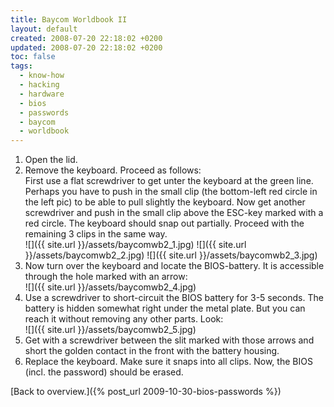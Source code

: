 ```yaml
---
title: Baycom Worldbook II
layout: default
created: 2008-07-20 22:18:02 +0200
updated: 2008-07-20 22:18:02 +0200
toc: false
tags:
  - know-how
  - hacking
  - hardware
  - bios
  - passwords
  - baycom
  - worldbook
---
```

1. Open the lid.
1. Remove the keyboard. Proceed as follows:  
   First use a flat screwdriver to get unter the keyboard at the green line. Perhaps you have to push in the small clip
   (the bottom-left red circle in the left pic) to be able to pull slightly the keyboard. Now get another screwdriver
   and push in the small clip above the ESC-key marked with a red circle. The keyboard should snap out partially.
   Proceed with the remaining 3 clips in the same way.  
   ![]({{ site.url }}/assets/baycomwb2_1.jpg) ![]({{ site.url }}/assets/baycomwb2_2.jpg) ![]({{ site.url }}/assets/baycomwb2_3.jpg)
1. Now turn over the keyboard and locate the BIOS-battery. It is accessible through the hole marked with an arrow:  
   ![]({{ site.url }}/assets/baycomwb2_4.jpg)
1. Use a screwdriver to short-circuit the BIOS battery for 3-5 seconds. The battery is hidden somewhat right under the
   metal plate. But you can reach it without removing any other parts. Look:  
   ![]({{ site.url }}/assets/baycomwb2_5.jpg)
1. Get with a screwdriver between the slit marked with those arrows and short the golden contact in the front with the
   battery housing.
1. Replace the keyboard. Make sure it snaps into all clips. Now, the BIOS (incl. the password) should be erased.

[Back to overview.]({% post_url 2009-10-30-bios-passwords %})
